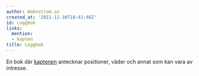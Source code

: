 ```yaml
---
author: Wahnstrom.se
created_at: '2011-11-30T18:41:46Z'
id: Loggbok
links:
  mention:
  - kapten
title: Loggbok
---
```


En bok där [kaptenen] antecknar positioner, väder och annat som kan vara av intresse.

  [kaptenen]: kapten